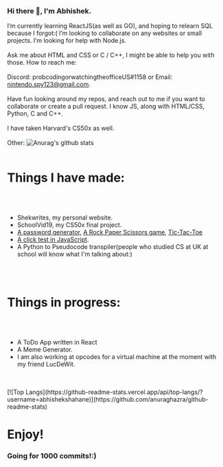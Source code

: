 ### Hi there 👋, I'm Abhishek.


 I’m currently learning ReactJS(as well as GO), and hoping to relearn SQL because I forgot:(
 I’m looking to collaborate on any websites or small projects.
 I’m looking for help with Node.js. 
 <br></br>
 Ask me about HTML and CSS or C / C++, I might be able to help you with those.
 How to reach me: 
 <br></br>
 Discord: probcodingorwatchingtheofficeUS#1158 or Email: nintendo.spy123@gmail.com.
 <br></br>
Have fun looking around my repos, and reach out to me if you want to collaborate or create a pull request.
I know JS, along with HTML/CSS, Python, C and C++.
<br></br>
I have taken Harvard's CS50x as well.
<br></br>
Other:
![Anurag's github stats](https://github-readme-stats.vercel.app/api?username=abhishekshahane&show_icons=true&theme=tokyonight)
<br></br>
<h1>Things I have made: </h1>
<br></br>
<ul>
 <li>Shekwrites, my personal website.</li>
 <li>SchoolVid19, my CS50x final project.</li>
 <li><a href="https://github.com/abhishekshahane/passwordgenerator/blob/master/passwordgenerator.py">A password generator</a>, <a href="https://github.com/abhishekshahane/RockPaperScissors">A Rock Paper Scissors game</a>, <a href="https://github.com/abhishekshahane/A-Tic-Tac-Toe-Game"</a>Tic-Tac-Toe</li>
 <li><a href="https://github.com/abhishekshahane/clicktest">A click test in JavaScript</a>.</li>
 <li>A Python to Pseudocode transpiler(people who studied CS at UK at school will know what I'm talking about:)</li>
</ul>
<br></br>
<h1>Things in progress:  </h1>
<br></br>
<ul>
 <li>A ToDo App written in React</li>
 <li>A Meme Generator.</li>
 <li>I am also working at opcodes for a virtual machine at the moment with my friend LucDeWit.</li>
</ul>
<br></br>
[![Top Langs](https://github-readme-stats.vercel.app/api/top-langs/?username=abhishekshahane)](https://github.com/anuraghazra/github-readme-stats)
<h1>Enjoy!</h1>
<h3>Going for 1000 commits!:)</h3>






